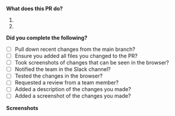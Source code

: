 **What does this PR do?**

1. 
2. 

**Did you complete the following?**

- [ ] Pull down recent changes from the main branch?
- [ ] Ensure you added all files you changed to the PR?
- [ ] Took screenshots of changes that can be seen in the browser?
- [ ] Notified the team in the Slack channel?
- [ ] Tested the changes in the browser?
- [ ] Requested a review from a team member?
- [ ] Added a description of the changes you made?
- [ ] Added a screenshot of the changes you made?

**Screenshots**

